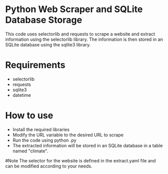# Python Web Scraper and SQLite Database Storage
This code uses selectorlib and requests to scrape a website and extract information using the selectorlib library. The information is then stored in an SQLite database using the sqlite3 library.

# Requirements
- selectorlib
- requests
- sqlite3
- datetime

# How to use
- Install the required libraries
- Modify the URL variable to the desired URL to scrape
- Run the code using python <filename>.py
- The extracted information will be stored in an SQLite database in a table named "climate".

#Note
The selector for the website is defined in the extract.yaml file and can be modified according to your needs.
